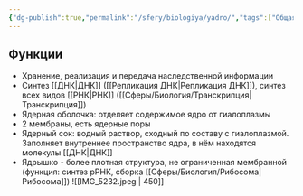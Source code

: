 ```yaml
---
{"dg-publish":true,"permalink":"/sfery/biologiya/yadro/","tags":["Общаябиология"]}
---
```


## Функции
- Хранение, реализация и передача наследственной информации
- Синтез [[ДНК\|ДНК]] ([[Репликация ДНК\|Репликация ДНК]]), синтез всех видов [[РНК\|РНК]] ([[Сферы/Биология/Транскрипция\|Транскрипция]])
- Ядерная оболочка: отделяет содержимое ядро от гиалоплазмы
- 2 мембраны, есть ядерные поры
- Ядерный сок: водный раствор, сходный по составу с гиалоплазмой. Заполняет внутреннее пространство ядра, в нём находятся молекулы [[ДНК\|ДНК]]
- Ядрышко - более плотная структура, не ограниченная мембранной (функция: синтез рРНК, сборка [[Сферы/Биология/Рибосома\|Рибосома]])
![[IMG_5232.jpeg \| 450]]